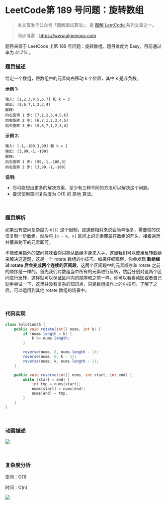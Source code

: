 # LeetCode第 189 号问题：旋转数组

> 本文首发于公众号「图解面试算法」，是 [图解 LeetCode ](<https://github.com/MisterBooo/LeetCodeAnimation>) 系列文章之一。
>
> 同步博客：https://www.algomooc.com

题目来源于 LeetCode 上第 189 号问题：旋转数组。题目难度为 Easy，目前通过率为 41.7% 。

### 题目描述

给定一个数组，将数组中的元素向右移动 k 个位置，其中 k 是非负数。

**示例 1:**

```
输入: [1,2,3,4,5,6,7] 和 k = 3
输出: [5,6,7,1,2,3,4]
解释:
向右旋转 1 步: [7,1,2,3,4,5,6]
向右旋转 2 步: [6,7,1,2,3,4,5]
向右旋转 3 步: [5,6,7,1,2,3,4]
```

**示例 2:**

```
输入: [-1,-100,3,99] 和 k = 2
输出: [3,99,-1,-100]
解释: 
向右旋转 1 步: [99,-1,-100,3]
向右旋转 2 步: [3,99,-1,-100]
```

**说明:**

* 尽可能想出更多的解决方案，至少有三种不同的方法可以解决这个问题。
* 要求使用空间复杂度为 O(1) 的 原地 算法。

<br>

### 题目解析

如果没有空间复杂度为 `O(1)` 这个限制，这道题相对来说会简单很多，需要做的仅仅复制一份数组，然后将 `[n - k, n]` 区间上的元素覆盖在数组的开头，接着遍历并覆盖剩下的元素即可。

不能使用额外的空间意味着你只能从数组本身来入手，这里我们可以使用反转数组来解决这道题，这是一个 rotate 数组的小技巧。如果仔细观察，你会发现 **数组经过 rotate 后会变成两个连续的区间段**，这两个区间段中的元素顺序和 rotate 之前的顺序是一样的。首先我们对数组当中所有的元素进行反转，然后分别对这两个区间进行反转，这样就可以保证区间内的顺序和之前一样，你可以看看动图或者自己动手尝试一下，这里并没有复杂的知识点，只是数组操作上的小技巧，了解了之后，可以运用到其他 rotate 数组的场景中。

<br>

### 代码实现

```java
class Solution35 {
    public void rotate(int[] nums, int k) {
        if (nums.length < k) {
            k %= nums.length;
        }

        reverse(nums, 0, nums.length - 1);
        reverse(nums, 0, k - 1);
        reverse(nums, k, nums.length - 1);
    }

    public void reverse(int[] nums, int start, int end) {
        while (start < end) {
            int tmp = nums[start];
            nums[start] = nums[end];
            nums[end] = tmp;
        }
    }
}
```

<br>

### 动画描述

![](../Animation/189.gif)

<br>

### 复杂度分析

空间：O(1)

时间：O(n)


![](../../Pictures/qrcode.jpg)







